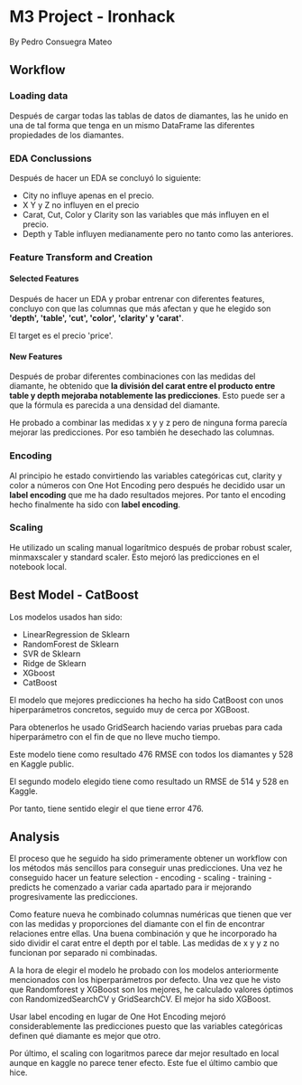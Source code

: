 # M3 Project - Ironhack
By Pedro Consuegra Mateo

## Workflow

### Loading data

Después de cargar todas las tablas de datos de diamantes, las he unido en una de tal forma que tenga en un mismo DataFrame las diferentes propiedades de los diamantes.

### EDA Conclussions


Después de hacer un EDA se concluyó lo siguiente: 

 - City no influye apenas en el precio.
 - X Y y Z no influyen en el precio
 - Carat, Cut, Color y Clarity son las variables que más influyen en el precio.
 - Depth y Table influyen medianamente pero no tanto como las anteriores.

### Feature Transform and Creation

#### Selected Features

Después de hacer un EDA y probar entrenar con diferentes features, concluyo con que las columnas que más afectan y que he elegido son **'depth', 'table', 'cut', 'color', 'clarity' y 'carat'**. 

El target es el precio 'price'.

#### New Features

Después de probar diferentes combinaciones con las medidas del diamante, he obtenido que **la división del carat entre el producto entre table y depth mejoraba notablemente las predicciones**. Esto puede ser a que la fórmula es parecida a una densidad del diamante.

He probado a combinar las medidas x y y z pero de ninguna forma parecía mejorar las predicciones. Por eso también he desechado las columnas.

### Encoding

Al principio he estado convirtiendo las variables categóricas cut, clarity y color a números con One Hot Encoding pero después he decidido usar un **label encoding** que me ha dado resultados mejores. Por tanto el encoding hecho finalmente ha sido con **label encoding**. 

### Scaling

He utilizado un scaling manual logarítmico después de probar robust scaler, minmaxscaler y standard scaler. Esto mejoró las predicciones en el notebook local.

## Best Model - CatBoost

Los modelos usados han sido:

- LinearRegression de Sklearn
- RandomForest de Sklearn
- SVR de Sklearn
- Ridge de Sklearn
- XGboost
- CatBoost

El modelo que mejores predicciones ha hecho ha sido CatBoost con unos hiperparámetros concretos, seguido muy de cerca por XGBoost.

Para obtenerlos he usado GridSearch haciendo varias pruebas para cada hiperparámetro con el fin de que no lleve mucho tiempo.

Este modelo tiene como resultado 476 RMSE con todos los diamantes y 528 en Kaggle public.

El segundo modelo elegido tiene como resultado un RMSE de 514 y 528 en Kaggle.

Por tanto, tiene sentido elegir el que tiene error 476.


## Analysis

El proceso que he seguido ha sido primeramente obtener un workflow con los métodos más sencillos para conseguir unas predicciones. Una vez he conseguido hacer un feature selection - encoding - scaling - training - predicts he comenzado a variar cada apartado para ir mejorando progresivamente las predicciones.

Como feature nueva he combinado columnas numéricas que tienen que ver con las medidas y proporciones del diamante con el fin de encontrar relaciones entre ellas. Una buena combinación y que he incorporado ha sido dividir el carat entre el depth por el table. Las medidas de x y y z no funcionan por separado ni combinadas.

A la hora de elegir el modelo he probado con los modelos anteriormente mencionados con los hiperparámetros por defecto. Una vez que he visto que Randomforest y XGBoost son los mejores, he calculado valores óptimos con RandomizedSearchCV y GridSearchCV. El mejor ha sido XGBoost.

Usar label encoding en lugar de One Hot Encoding mejoró considerablemente las predicciones puesto que las variables categóricas definen qué diamante es mejor que otro.

Por último, el scaling con logaritmos parece dar mejor resultado en local aunque en kaggle no parece tener efecto. Este fue el último cambio que hice.
